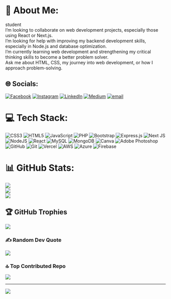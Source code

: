 # 💫 About Me:
student<br>I’m looking to collaborate on web development projects, especially those using React or Next.js.<br>I’m looking for help with improving my backend development skills, especially in Node.js and database optimization.<br>I’m currently learning web development and strengthening my critical thinking skills to become a better problem solver.<br>Ask me about HTML, CSS, my journey into web development, or how I approach problem-solving.<br>


## 🌐 Socials:
[![Facebook](https://img.shields.io/badge/Facebook-%231877F2.svg?logo=Facebook&logoColor=white)](https://facebook.com/https://www.facebook.com/share/1CZQL9FE6u/?mibextid=wwXIfr) [![Instagram](https://img.shields.io/badge/Instagram-%23E4405F.svg?logo=Instagram&logoColor=white)](https://instagram.com/_raaiz__zuhair_) [![LinkedIn](https://img.shields.io/badge/LinkedIn-%230077B5.svg?logo=linkedin&logoColor=white)](https://linkedin.com/in/raaiz-zuhair) [![Medium](https://img.shields.io/badge/Medium-12100E?logo=medium&logoColor=white)](https://medium.com/@@raaizzuhair04) [![email](https://img.shields.io/badge/Email-D14836?logo=gmail&logoColor=white)](mailto:raaizzuhair04@gmail.com) 

# 💻 Tech Stack:
![CSS3](https://img.shields.io/badge/css3-%231572B6.svg?style=for-the-badge&logo=css3&logoColor=white) ![HTML5](https://img.shields.io/badge/html5-%23E34F26.svg?style=for-the-badge&logo=html5&logoColor=white) ![JavaScript](https://img.shields.io/badge/javascript-%23323330.svg?style=for-the-badge&logo=javascript&logoColor=%23F7DF1E) ![PHP](https://img.shields.io/badge/php-%23777BB4.svg?style=for-the-badge&logo=php&logoColor=white) ![Bootstrap](https://img.shields.io/badge/bootstrap-%238511FA.svg?style=for-the-badge&logo=bootstrap&logoColor=white) ![Express.js](https://img.shields.io/badge/express.js-%23404d59.svg?style=for-the-badge&logo=express&logoColor=%2361DAFB) ![Next JS](https://img.shields.io/badge/Next-black?style=for-the-badge&logo=next.js&logoColor=white) ![NodeJS](https://img.shields.io/badge/node.js-6DA55F?style=for-the-badge&logo=node.js&logoColor=white) ![React](https://img.shields.io/badge/react-%2320232a.svg?style=for-the-badge&logo=react&logoColor=%2361DAFB) ![MySQL](https://img.shields.io/badge/mysql-4479A1.svg?style=for-the-badge&logo=mysql&logoColor=white) ![MongoDB](https://img.shields.io/badge/MongoDB-%234ea94b.svg?style=for-the-badge&logo=mongodb&logoColor=white) ![Canva](https://img.shields.io/badge/Canva-%2300C4CC.svg?style=for-the-badge&logo=Canva&logoColor=white) ![Adobe Photoshop](https://img.shields.io/badge/adobe%20photoshop-%2331A8FF.svg?style=for-the-badge&logo=adobe%20photoshop&logoColor=white) ![GitHub](https://img.shields.io/badge/github-%23121011.svg?style=for-the-badge&logo=github&logoColor=white) ![Git](https://img.shields.io/badge/git-%23F05033.svg?style=for-the-badge&logo=git&logoColor=white) ![Vercel](https://img.shields.io/badge/vercel-%23000000.svg?style=for-the-badge&logo=vercel&logoColor=white) ![AWS](https://img.shields.io/badge/AWS-%23FF9900.svg?style=for-the-badge&logo=amazon-aws&logoColor=white) ![Azure](https://img.shields.io/badge/azure-%230072C6.svg?style=for-the-badge&logo=microsoftazure&logoColor=white) ![Firebase](https://img.shields.io/badge/firebase-%23039BE5.svg?style=for-the-badge&logo=firebase)
# 📊 GitHub Stats:
![](https://github-readme-stats.vercel.app/api?username=raaiz-zuhair&theme=shadow_blue&hide_border=false&include_all_commits=false&count_private=false)<br/>
![](https://nirzak-streak-stats.vercel.app/?user=raaiz-zuhair&theme=shadow_blue&hide_border=false)<br/>
![](https://github-readme-stats.vercel.app/api/top-langs/?username=raaiz-zuhair&theme=shadow_blue&hide_border=false&include_all_commits=false&count_private=false&layout=compact)

## 🏆 GitHub Trophies
![](https://github-profile-trophy.vercel.app/?username=raaiz-zuhair&theme=catppuccin_mocha&no-frame=false&no-bg=false&margin-w=4)

### ✍️ Random Dev Quote
![](https://quotes-github-readme.vercel.app/api?type=horizontal&theme=radical)

### 🔝 Top Contributed Repo
![](https://github-contributor-stats.vercel.app/api?username=raaiz-zuhair&limit=5&theme=shadow_blue&combine_all_yearly_contributions=true)

---
[![](https://visitcount.itsvg.in/api?id=raaiz-zuhair&icon=0&color=1)](https://visitcount.itsvg.in)

<!-- Proudly created with GPRM ( https://gprm.itsvg.in ) -->
